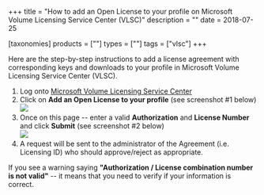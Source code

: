 +++
title = "How to add an Open License to your profile on Microsoft Volume Licensing Service Center (VLSC)"
description = ""
date = 2018-07-25

[taxonomies]
products = [""]
types = [""]
tags = ["vlsc"]
+++

Here are the step-by-step instructions to add a license agreement with
corresponding keys and downloads to your profile in Microsoft Volume
Licensing Service Center (VLSC).

1.  Log onto [Microsoft Volume Licensing Service
    Center](https://www.microsoft.com/Licensing/servicecenter)
2.  Click on **Add an Open License to your profile** (see screenshot \#1
    below)\
    ![](https://o365hq.com/images/156.jpg)
3.  Once on this page -- enter a valid **Authorization** and **License
    Number** and click **Submit** (see screenshot \#2 below)\
    ![](https://o365hq.com/images/155.jpg)
4.  A request will be sent to the administrator of the Agreement (i.e.
    Licensing ID) who should approve/reject as appropriate.

If you see a warning saying **"Authorization / License combination
number is not valid"** -- it means that you need to verify if your
information is correct.
